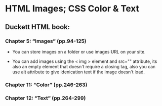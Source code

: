 # HTML Images; CSS Color & Text

## Duckett HTML book:

### Chapter 5: “Images” (pp.94-125)
* You can store images on a folder or use images URL on your site.

* You can add images using the < img > element and src="" attribute, its also an empty element that doesn't require a closing tag, also you can use alt attribute to give idenication text if the image doesn't load.




### Chapter 11: “Color” (pp.246-263)




### Chapter 12: “Text” (pp.264-299)










